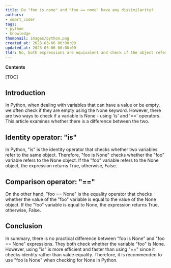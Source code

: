 ```yaml
---
title: Do "foo is none" and "foo == none" have any dissimilarity?
authors:
- smart_coder
tags:
- python
- knowledge
thumbnail: images/python.png
created_at: 2023-03-06 00:00:00
updated_at: 2023-03-06 00:00:00
tldr: No, both expressions are equivalent and check if the object referenced by `foo` is None in Python.
---
```


**Contents**

[TOC]

Introduction
------------
In Python, when dealing with variables that can have a value or be empty, we often check if they are empty using the None keyword. However, there are two ways to check if a variable is None - using 'is' and '==' operators. This article examines whether there is a difference between the two.

Identity operator: "is"
------------------------
In Python, "is" is the identity operator that checks whether two variables refer to the same object. Therefore, "foo is None" checks whether the "foo" variable refers to the None object. If the "foo" variable refers to the None object, the expression returns True, otherwise, False. 

Comparison operator: "=="
---------------------------
On the other hand, "foo == None" is the equality operator that checks whether the value of the "foo" variable is equal to the value of the None object. If the "foo" variable is equal to None, the expression returns True, otherwise, False. 

Conclusion
----------
In summary, there is no practical difference between "foo is None" and "foo == None" expressions. They both check whether the variable "foo" is None. However, using "is" is more efficient and faster than using "==" since it checks identity rather than value equality. Therefore, it is recommended to use "foo is None" when checking for None in Python.
